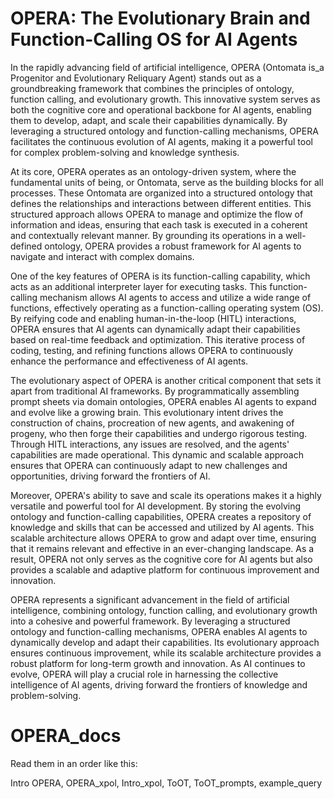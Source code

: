 # OPERA: The Evolutionary Brain and Function-Calling OS for AI Agents
In the rapidly advancing field of artificial intelligence, OPERA (Ontomata is_a Progenitor and Evolutionary Reliquary Agent) stands out as a groundbreaking framework that combines the principles of ontology, function calling, and evolutionary growth. This innovative system serves as both the cognitive core and operational backbone for AI agents, enabling them to develop, adapt, and scale their capabilities dynamically. By leveraging a structured ontology and function-calling mechanisms, OPERA facilitates the continuous evolution of AI agents, making it a powerful tool for complex problem-solving and knowledge synthesis.

At its core, OPERA operates as an ontology-driven system, where the fundamental units of being, or Ontomata, serve as the building blocks for all processes. These Ontomata are organized into a structured ontology that defines the relationships and interactions between different entities. This structured approach allows OPERA to manage and optimize the flow of information and ideas, ensuring that each task is executed in a coherent and contextually relevant manner. By grounding its operations in a well-defined ontology, OPERA provides a robust framework for AI agents to navigate and interact with complex domains.

One of the key features of OPERA is its function-calling capability, which acts as an additional interpreter layer for executing tasks. This function-calling mechanism allows AI agents to access and utilize a wide range of functions, effectively operating as a function-calling operating system (OS). By reifying code and enabling human-in-the-loop (HITL) interactions, OPERA ensures that AI agents can dynamically adapt their capabilities based on real-time feedback and optimization. This iterative process of coding, testing, and refining functions allows OPERA to continuously enhance the performance and effectiveness of AI agents.

The evolutionary aspect of OPERA is another critical component that sets it apart from traditional AI frameworks. By programmatically assembling prompt sheets via domain ontologies, OPERA enables AI agents to expand and evolve like a growing brain. This evolutionary intent drives the construction of chains, procreation of new agents, and awakening of progeny, who then forge their capabilities and undergo rigorous testing. Through HITL interactions, any issues are resolved, and the agents' capabilities are made operational. This dynamic and scalable approach ensures that OPERA can continuously adapt to new challenges and opportunities, driving forward the frontiers of AI.

Moreover, OPERA's ability to save and scale its operations makes it a highly versatile and powerful tool for AI development. By storing the evolving ontology and function-calling capabilities, OPERA creates a repository of knowledge and skills that can be accessed and utilized by AI agents. This scalable architecture allows OPERA to grow and adapt over time, ensuring that it remains relevant and effective in an ever-changing landscape. As a result, OPERA not only serves as the cognitive core for AI agents but also provides a scalable and adaptive platform for continuous improvement and innovation.

OPERA represents a significant advancement in the field of artificial intelligence, combining ontology, function calling, and evolutionary growth into a cohesive and powerful framework. By leveraging a structured ontology and function-calling mechanisms, OPERA enables AI agents to dynamically develop and adapt their capabilities. Its evolutionary approach ensures continuous improvement, while its scalable architecture provides a robust platform for long-term growth and innovation. As AI continues to evolve, OPERA will play a crucial role in harnessing the collective intelligence of AI agents, driving forward the frontiers of knowledge and problem-solving.




# OPERA_docs

Read them in an order like this: 

Intro OPERA,
OPERA_xpol,
Intro_xpol,
ToOT,
ToOT_prompts,
example_query
